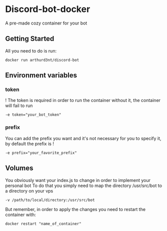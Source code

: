 # Discord-bot-docker

A pre-made cozy container for your bot

## Getting Started

All you need to do is run:
```
docker run arthurd3nt/discord-bot
```
## Environment variables

### token 
! The token is required in order to run the container without it, the container will fail to run
```
-e token="your_bot_token" 
```

### prefix
You can add the prefix you want and it's not necessary for you to specify it, by default the prefix is !
```
-e prefix="your_favorite_prefix" 
```

## Volumes
You obviously want your index.js to change in order to implement your personal bot
To do that you simply need to map the directory /usr/src/bot to a directory on your vps
```
-v /path/to/local/directory:/usr/src/bot
```
But remember, in order to apply the changes you need to restart the container with:
```
docker restart "name_of_container"
```
